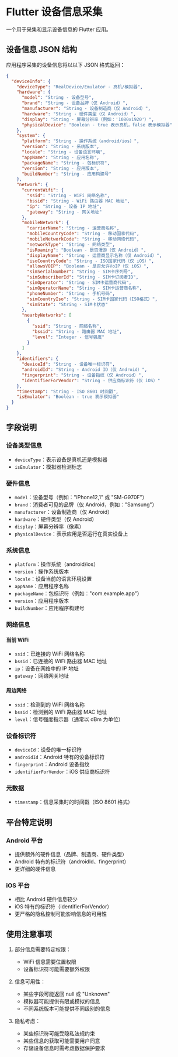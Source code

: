 # Flutter 设备信息采集

一个用于采集和显示设备信息的 Flutter 应用。

## 设备信息 JSON 结构

应用程序采集的设备信息将以以下 JSON 格式返回：

```json
{
  "deviceInfo": {
    "deviceType": "RealDevice/Emulator - 真机/模拟器",
    "hardware": {
      "model": "String - 设备型号",
      "brand": "String - 设备品牌（仅 Android）",
      "manufacturer": "String - 设备制造商（仅 Android）",
      "hardware": "String - 硬件类型（仅 Android）",
      "display": "String - 屏幕分辨率（例如：'1080x1920'）",
      "physicalDevice": "Boolean - true 表示真机，false 表示模拟器"
    },
    "system": {
      "platform": "String - 操作系统（android/ios）",
      "version": "String - 系统版本",
      "locale": "String - 设备语言环境",
      "appName": "String - 应用名称",
      "packageName": "String - 包标识符",
      "version": "String - 应用版本",
      "buildNumber": "String - 应用构建号"
    },
    "network": {
      "currentWifi": {
        "ssid": "String - WiFi 网络名称",
        "bssid": "String - WiFi 路由器 MAC 地址",
        "ip": "String - 设备 IP 地址",
        "gateway": "String - 网关地址"
      },
      "mobileNetwork": {
        "carrierName": "String - 运营商名称",
        "mobileCountryCode": "String - 移动国家代码",
        "mobileNetworkCode": "String - 移动网络代码",
        "networkType": "String - 网络类型",
        "isRoaming": "Boolean - 是否漫游（仅 Android）",
        "displayName": "String - 运营商显示名称（仅 Android）",
        "isoCountryCode": "String - ISO国家代码（仅 iOS）",
        "allowsVOIP": "Boolean - 是否允许VoIP（仅 iOS）",
        "simSerialNumber": "String - SIM卡序列号",
        "simSubscriberId": "String - SIM卡订阅者ID",
        "simOperator": "String - SIM卡运营商代码",
        "simOperatorName": "String - SIM卡运营商名称",
        "phoneNumber": "String - 手机号码",
        "simCountryIso": "String - SIM卡国家代码（ISO格式）",
        "simState": "String - SIM卡状态"
      },
      "nearbyNetworks": [
        {
          "ssid": "String - 网络名称",
          "bssid": "String - 路由器 MAC 地址",
          "level": "Integer - 信号强度"
        }
      ]
    },
    "identifiers": {
      "deviceId": "String - 设备唯一标识符",
      "androidId": "String - Android ID（仅 Android）",
      "fingerprint": "String - 设备指纹（仅 Android）",
      "identifierForVendor": "String - 供应商标识符（仅 iOS）"
    },
    "timestamp": "String - ISO 8601 时间戳",
    "isEmulator": "Boolean - true 表示模拟器"
  }
}
```

## 字段说明

### 设备类型信息
- `deviceType`：表示设备是真机还是模拟器
- `isEmulator`：模拟器检测标志

### 硬件信息
- `model`：设备型号（例如："iPhone12,1" 或 "SM-G970F"）
- `brand`：消费者可见的品牌（仅 Android，例如："Samsung"）
- `manufacturer`：设备制造商（仅 Android）
- `hardware`：硬件类型（仅 Android）
- `display`：屏幕分辨率（像素）
- `physicalDevice`：表示应用是否运行在真实设备上

### 系统信息
- `platform`：操作系统（android/ios）
- `version`：操作系统版本
- `locale`：设备当前的语言环境设置
- `appName`：应用程序名称
- `packageName`：包标识符（例如："com.example.app"）
- `version`：应用程序版本
- `buildNumber`：应用程序构建号

### 网络信息
#### 当前 WiFi
- `ssid`：已连接的 WiFi 网络名称
- `bssid`：已连接的 WiFi 路由器 MAC 地址
- `ip`：设备在网络中的 IP 地址
- `gateway`：网络网关地址

#### 周边网络
- `ssid`：检测到的 WiFi 网络名称
- `bssid`：检测到的 WiFi 路由器 MAC 地址
- `level`：信号强度指示器（通常以 dBm 为单位）

### 设备标识符
- `deviceId`：设备的唯一标识符
- `androidId`：Android 特有的设备标识符
- `fingerprint`：Android 设备指纹
- `identifierForVendor`：iOS 供应商标识符

### 元数据
- `timestamp`：信息采集时的时间戳（ISO 8601 格式）

## 平台特定说明

### Android 平台
- 提供额外的硬件信息（品牌、制造商、硬件类型）
- Android 特有的标识符（androidId、fingerprint）
- 更详细的硬件信息

### iOS 平台
- 相比 Android 硬件信息较少
- iOS 特有的标识符（identifierForVendor）
- 更严格的隐私控制可能影响信息的可用性

## 使用注意事项

1. 部分信息需要特定权限：
   - WiFi 信息需要位置权限
   - 设备标识符可能需要额外权限

2. 信息可用性：
   - 某些字段可能返回 null 或 "Unknown"
   - 模拟器可能提供有限或模拟的信息
   - 不同系统版本可能提供不同级别的信息

3. 隐私考虑：
   - 某些标识符可能受隐私法规约束
   - 某些信息的获取可能需要用户同意
   - 存储设备信息时需考虑数据保护要求 